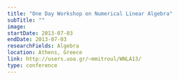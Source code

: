 ```yaml
---
title: "One Day Workshop on Numerical Linear Algebra"
subTitle: ""
image:
startDate: 2013-07-03
endDate: 2013-07-03
researchFields: Algebra
location: Athens, Greece
link: http://users.uoa.gr/~mmitroul/WNLA13/
type: conference
---
```

